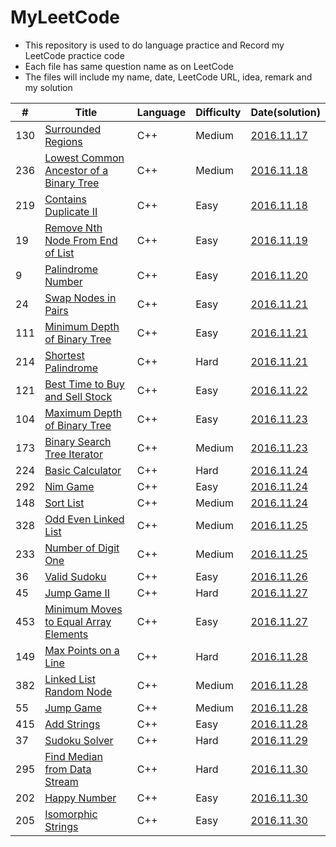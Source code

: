 # MyLeetCode
- This repository is used to do language practice and Record my LeetCode practice code
- Each file has same question name as on LeetCode
- The files will include my name, date, LeetCode URL, idea, remark and my solution

| # | Title | Language | Difficulty | Date(solution) |
|---| ----- | -------- | ---------- | ---- |
|130|[Surrounded Regions](https://leetcode.com/problems/surrounded-regions/) | C++ |Medium|[2016.11.17](https://github.com/Awycious/MyLeetCode/blob/master/130.%20Surrounded%20Regions.cpp)|
|236|[Lowest Common Ancestor of a Binary Tree](https://leetcode.com/problems/lowest-common-ancestor-of-a-binary-tree/) | C++ |Medium|[2016.11.18](https://github.com/Awycious/MyLeetCode/blob/master/236.%20Lowest%20Common%20Ancestor%20of%20a%20Binary%20Tree.cpp)|
|219|[Contains Duplicate II](https://leetcode.com/problems/contains-duplicate-ii/)| C++ |Easy| [2016.11.18](https://github.com/Awycious/MyLeetCode/blob/master/219.%20Contains%20Duplicate%20II.cpp)|
|19|[Remove Nth Node From End of List](https://leetcode.com/problems/remove-nth-node-from-end-of-list/)|C++|Easy|[2016.11.19](https://github.com/Awycious/MyLeetCode/blob/master/19.%20Remove%20Nth%20Node%20From%20End%20of%20List.cpp)|
|9|[Palindrome Number](https://leetcode.com/problems/palindrome-number/)|C++|Easy|[2016.11.20](https://github.com/Awycious/MyLeetCode/blob/master/9.%20Palindrome%20Numbe.cpp)|
|24|[Swap Nodes in Pairs](https://leetcode.com/problems/swap-nodes-in-pairs/)|C++|Easy|[2016.11.21](https://github.com/Awycious/MyLeetCode/blob/master/24.%20Swap%20Nodes%20in%20Pairs.cpp)|
|111|[Minimum Depth of Binary Tree](https://leetcode.com/problems/minimum-depth-of-binary-tree/)|C++|Easy|[2016.11.21](https://github.com/Awycious/MyLeetCode/blob/master/111.%20Minimum%20Depth%20of%20Binary%20Tree.cpp)|
|214|[Shortest Palindrome](https://leetcode.com/problems/shortest-palindrome/)|C++|Hard|[2016.11.21](https://github.com/Awycious/MyLeetCode/blob/master/214.%20Shortest%20Palindrome.cpp)|
|121|[Best Time to Buy and Sell Stock](https://leetcode.com/problems/best-time-to-buy-and-sell-stock/)|C++|Easy|[2016.11.22](https://github.com/Awycious/MyLeetCode/blob/master/121.%20Best%20Time%20to%20Buy%20and%20Sell%20Stock.cpp)|
|104|[Maximum Depth of Binary Tree](https://leetcode.com/problems/maximum-depth-of-binary-tree/)|C++|Easy|[2016.11.23](https://github.com/Awycious/MyLeetCode/blob/master/104.%20Maximum%20Depth%20of%20Binary%20Tree.cpp)|
|173|[Binary Search Tree Iterator](https://leetcode.com/problems/binary-search-tree-iterator/)|C++|Medium|[2016.11.23](https://github.com/Awycious/MyLeetCode/blob/master/173.Binary%20Search%20Tree%20Iterator.cpp)|
|224|[Basic Calculator](https://leetcode.com/problems/basic-calculator/)|C++|Hard|[2016.11.24](https://github.com/Awycious/MyLeetCode/blob/master/224.%20Basic%20Calculator.cpp)|
|292|[Nim Game](https://leetcode.com/problems/nim-game/)|C++|Easy|[2016.11.24](https://github.com/Awycious/MyLeetCode/blob/master/292.%20Nim%20Game.cpp)|
|148|[Sort List](https://leetcode.com/problems/sort-list/)|C++|Medium|[2016.11.24](https://github.com/Awycious/MyLeetCode/blob/master/148.%20Sort%20List.cpp)|
|328|[Odd Even Linked List](https://leetcode.com/problems/odd-even-linked-list/)|C++|Medium|[2016.11.25](https://github.com/Awycious/MyLeetCode/blob/master/328.%20Odd%20Even%20Linked%20List.cpp)|
|233|[Number of Digit One](https://leetcode.com/problems/number-of-digit-one/)|C++|Medium|[2016.11.25](https://github.com/Awycious/MyLeetCode/blob/master/233.%20Number%20of%20Digit%20One.cpp)|
|36|[Valid Sudoku](https://leetcode.com/problems/valid-sudoku/)|C++|Easy|[2016.11.26](https://github.com/Awycious/MyLeetCode/blob/master/36.%20Valid%20Sudoku.cpp)|
|45|[Jump Game II](https://leetcode.com/problems/jump-game-ii/)|C++|Hard|[2016.11.27](https://github.com/Awycious/MyLeetCode/blob/master/45.%20Jump%20Game%20II.cpp)|
|453|[Minimum Moves to Equal Array Elements](https://leetcode.com/problems/minimum-moves-to-equal-array-elements/)|C++|Easy|[2016.11.27](https://github.com/Awycious/MyLeetCode/blob/master/453.%20Minimum%20Moves%20to%20Equal%20Array%20Elements.cpp)|
|149|[Max Points on a Line](https://leetcode.com/problems/max-points-on-a-line/)|C++|Hard|[2016.11.28](https://github.com/Awycious/MyLeetCode/blob/master/149.%20Max%20Points%20on%20a%20Line.cpp)|
|382|[Linked List Random Node](https://leetcode.com/problems/linked-list-random-node/)|C++|Medium|[2016.11.28](https://github.com/Awycious/MyLeetCode/commit/dd1aad2b71ebd652c4d2f40525f1667df5166888)|
|55|[Jump Game](https://leetcode.com/problems/jump-game/)|C++|Medium|[2016.11.28](https://github.com/Awycious/MyLeetCode/commit/bf607549c250448ad39f9501537e9b270f6f980f)|
|415|[Add Strings](https://leetcode.com/problems/add-strings/)|C++|Easy|[2016.11.28](https://github.com/Awycious/MyLeetCode/commit/57ba12e5affa8edcb2f265baff47f3f02caff9ff)|
|37|[Sudoku Solver](https://leetcode.com/problems/sudoku-solver/)|C++|Hard|[2016.11.29](https://github.com/Awycious/MyLeetCode/commit/4a4de4283fef9db3bacc7359a04ce3da4d7543af)|
|295|[Find Median from Data Stream](https://leetcode.com/problems/find-median-from-data-stream/)|C++|Hard|[2016.11.30](https://github.com/Awycious/MyLeetCode/commit/1ef8294a791c02c34a8d9e86a25afaed7e861f01)|
|202|[Happy Number](https://leetcode.com/problems/happy-number/)|C++|Easy|[2016.11.30](https://github.com/Awycious/MyLeetCode/commit/5560857146ed74447f7abe6eab44c568305677e9)|
|205|[Isomorphic Strings](https://leetcode.com/problems/isomorphic-strings/)|C++|Easy|[2016.11.30](https://github.com/Awycious/MyLeetCode/commit/761e9ff39842ee10fe9ea07c68affd44f96029c8)|
